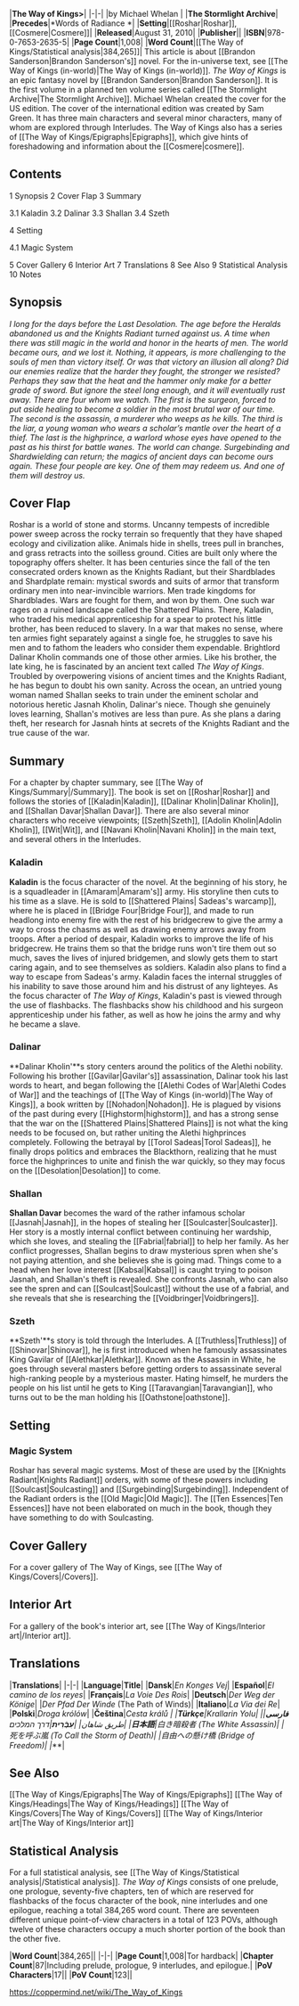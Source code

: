 |**The Way of Kings>**|
|-|-|
|by  Michael Whelan |
|**The Stormlight Archive**|
|**Precedes**|*Words of Radiance *|
|**Setting**|[[Roshar\|Roshar]], [[Cosmere\|Cosmere]]|
|**Released**|August 31, 2010|
|**Publisher**||
|**ISBN**|978-0-7653-2635-5|
|**Page Count**|1,008|
|**Word Count**|[[The Way of Kings/Statistical analysis\|384,265]]|
This article is about [[Brandon Sanderson\|Brandon Sanderson's]] novel. For the in-universe text, see [[The Way of Kings (in-world)\|The Way of Kings (in-world)]].
*The Way of Kings* is an epic fantasy novel by [[Brandon Sanderson\|Brandon Sanderson]]. It is the first volume in a planned ten volume series called [[The Stormlight Archive\|The Stormlight Archive]]. Michael Whelan created the cover for the US edition. The cover of the international edition was created by Sam Green.
It has three main characters and several minor characters, many of whom are explored through Interludes.
The Way of Kings also has a series of [[The Way of Kings/Epigraphs\|Epigraphs]], which give hints of foreshadowing and information about the [[Cosmere\|cosmere]].

## Contents

1 Synopsis
2 Cover Flap
3 Summary

3.1 Kaladin
3.2 Dalinar
3.3 Shallan
3.4 Szeth


4 Setting

4.1 Magic System


5 Cover Gallery
6 Interior Art
7 Translations
8 See Also
9 Statistical Analysis
10 Notes


## Synopsis
*I long for the days before the Last Desolation.*
*The age before the Heralds abandoned us and the Knights Radiant turned against us. A time when there was still magic in the world and honor in the hearts of men.*
*The world became ours, and we lost it. Nothing, it appears, is more challenging to the souls of men than victory itself.*
*Or was that victory an illusion all along? Did our enemies realize that the harder they fought, the stronger we resisted? Perhaps they saw that the heat and the hammer only make for a better grade of sword. But ignore the steel long enough, and it will eventually rust away.*
*There are four whom we watch. The first is the surgeon, forced to put aside healing to become a soldier in the most brutal war of our time. The second is the assassin, a murderer who weeps as he kills. The third is the liar, a young woman who wears a scholar’s mantle over the heart of a thief. The last is the highprince, a warlord whose eyes have opened to the past as his thirst for battle wanes.*
*The world can change. Surgebinding and Shardwielding can return; the magics of ancient days can become ours again. These four people are key.*
*One of them may redeem us.*
*And one of them will destroy us.*

## Cover Flap
Roshar is a world of stone and storms. Uncanny tempests of incredible power sweep across the rocky terrain so frequently that they have shaped ecology and civilization alike. Animals hide in shells, trees pull in branches, and grass retracts into the soilless ground. Cities are built only where the topography offers shelter.
It has been centuries since the fall of the ten consecrated orders known as the Knights Radiant, but their Shardblades and Shardplate remain: mystical swords and suits of armor that transform ordinary men into near-invincible warriors. Men trade kingdoms for Shardblades. Wars are fought for them, and won by them.
One such war rages on a ruined landscape called the Shattered Plains. There, Kaladin, who traded his medical apprenticeship for a spear to protect his little brother, has been reduced to slavery. In a war that makes no sense, where ten armies fight separately against a single foe, he struggles to save his men and to fathom the leaders who consider them expendable.
Brightlord Dalinar Kholin commands one of those other armies. Like his brother, the late king, he is fascinated by an ancient text called *The Way of Kings*. Troubled by overpowering visions of ancient times and the Knights Radiant, he has begun to doubt his own sanity.
Across the ocean, an untried young woman named Shallan seeks to train under the eminent scholar and notorious heretic Jasnah Kholin, Dalinar's niece. Though she genuinely loves learning, Shallan's motives are less than pure. As she plans a daring theft, her research for Jasnah hints at secrets of the Knights Radiant and the true cause of the war.

## Summary
For a chapter by chapter summary, see [[The Way of Kings/Summary\|/Summary]].
The book is set on [[Roshar\|Roshar]] and follows the stories of [[Kaladin\|Kaladin]], [[Dalinar Kholin\|Dalinar Kholin]], and [[Shallan Davar\|Shallan Davar]]. There are also several minor characters who receive viewpoints; [[Szeth\|Szeth]], [[Adolin Kholin\|Adolin Kholin]], [[Wit\|Wit]], and [[Navani Kholin\|Navani Kholin]] in the main text, and several others in the Interludes.

### Kaladin
**Kaladin** is the focus character of the novel. At the beginning of his story, he is a squadleader in [[Amaram\|Amaram's]] army. His storyline then cuts to his time as a slave. He is sold to [[Shattered Plains\| Sadeas's warcamp]], where he is placed in [[Bridge Four\|Bridge Four]], and made to run headlong into enemy fire with the rest of his bridgecrew to give the army a way to cross the chasms as well as drawing enemy arrows away from troops. After a period of despair, Kaladin works to improve the life of his bridgecrew. He trains them so that the bridge runs won't tire them out so much, saves the lives of injured bridgemen, and slowly gets them to start caring again, and to see themselves as soldiers. Kaladin also plans to find a way to escape from Sadeas's army.
Kaladin faces the internal struggles of his inability to save those around him and his distrust of any lighteyes.
As the focus character of *The Way of Kings*, Kaladin's past is viewed through the use of flashbacks. The flashbacks show his childhood and his surgeon apprenticeship under his father, as well as how he joins the army and why he became a slave.

### Dalinar
**Dalinar Kholin'**s story centers around the politics of the Alethi nobility.
Following his brother [[Gavilar\|Gavilar's]] assassination, Dalinar took his last words to heart, and began following the [[Alethi Codes of War\|Alethi Codes of War]] and the teachings of [[The Way of Kings (in-world)\|The Way of Kings]], a book written by [[Nohadon\|Nohadon]]. He is plagued by visions of the past during every [[Highstorm\|highstorm]], and has a strong sense that the war on the [[Shattered Plains\|Shattered Plains]] is not what the king needs to be focused on, but rather uniting the Alethi highprinces completely. Following the betrayal by [[Torol Sadeas\|Torol Sadeas]], he finally drops politics and embraces the Blackthorn, realizing that he must force the highprinces to unite and finish the war quickly, so they may focus on the [[Desolation\|Desolation]] to come.

### Shallan
**Shallan Davar** becomes the ward of the rather infamous scholar [[Jasnah\|Jasnah]], in the hopes of stealing her [[Soulcaster\|Soulcaster]]. Her story is a mostly internal conflict between continuing her wardship, which she loves, and stealing the [[Fabrial\|fabrial]] to help her family. As her conflict progresses, Shallan begins to draw mysterious spren when she's not paying attention, and she believes she is going mad. Things come to a head when her love interest [[Kabsal\|Kabsal]] is caught trying to poison Jasnah, and Shallan's theft is revealed. She confronts Jasnah, who can also see the spren and can [[Soulcast\|Soulcast]] without the use of a fabrial, and she reveals that she is researching the [[Voidbringer\|Voidbringers]].

### Szeth
**Szeth'**s story is told through the Interludes. A [[Truthless\|Truthless]] of [[Shinovar\|Shinovar]], he is first introduced when he famously assassinates King Gavilar of [[Alethkar\|Alethkar]]. Known as the Assassin in White, he goes through several masters before getting orders to assassinate several high-ranking people by a mysterious master. Hating himself, he murders the people on his list until he gets to King [[Taravangian\|Taravangian]], who turns out to be the man holding his [[Oathstone\|oathstone]].

## Setting
### Magic System
Roshar has several magic systems. Most of these are used by the [[Knights Radiant\|Knights Radiant]] orders, with some of these powers including [[Soulcast\|Soulcasting]] and [[Surgebinding\|Surgebinding]]. Independent of the Radiant orders is the [[Old Magic\|Old Magic]].
The [[Ten Essences\|Ten Essences]] have not been elaborated on much in the book, though they have something to do with Soulcasting.

## Cover Gallery
For a cover gallery of The Way of Kings, see [[The Way of Kings/Covers\|/Covers]].
## Interior Art
For a gallery of the book's interior art, see [[The Way of Kings/Interior art\|/Interior art]].
## Translations
|**Translations**|
|-|-|
|**Language**|**Title**|
|**Dansk**|*En Konges Vej*|
|**Español**|*El camino de los reyes*|
|**Français**|*La Voie Des Rois*|
|**Deutsch**|*Der Weg der Könige*|
|*Der Pfad Der Winde* (The Path of Winds)|
|**Italiano**|*La Via dei Re*|
|**Polski**|*Droga królów*|
|**Čeština**|*Cesta králů *|
|**Türkçe**|*Krallarin Yolu*|
|**فارسی**|*طریق شاهان*|
|**עִבְֿרִית**|*דרך המלכים*|
|**日本語**|白き暗殺者 (The White Assassin)|
|死を呼ぶ嵐 (To Call the Storm of Death)|
|自由への懸け橋 (Bridge of Freedom)|
|****|

## See Also
[[The Way of Kings/Epigraphs\|The Way of Kings/Epigraphs]]
[[The Way of Kings/Headings\|The Way of Kings/Headings]]
[[The Way of Kings/Covers\|The Way of Kings/Covers]]
[[The Way of Kings/Interior art\|The Way of Kings/Interior art]]
## Statistical Analysis
For a full statistical analysis, see [[The Way of Kings/Statistical analysis\|/Statistical analysis]].
*The Way of Kings* consists of one prelude, one prologue, seventy-five chapters, ten of which are reserved for flashbacks of the focus character of the book, nine interludes and one epilogue, reaching a total 384,265 word count. There are seventeen different unique point-of-view characters in a total of 123 POVs, although twelve of these characters occupy a much shorter portion of the book than the other five.

|**Word Count**|384,265||
|-|-|
|**Page Count**|1,008|Tor hardback|
|**Chapter Count**|87|Including prelude, prologue, 9 interludes, and epilogue.|
|**PoV Characters**|17||
|**PoV Count**|123||



https://coppermind.net/wiki/The_Way_of_Kings